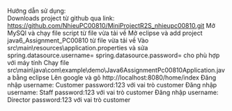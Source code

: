 Hướng dẫn sử dụng: </br>
Downloads project từ github qua link: https://github.com/NhieuPC00810/MiniProjectR2S_nhieupc00810.git
Mở MySQl và chạy file script từ file vừa tải về
Mở eclipse và add project java6_Assignment_PC00810 từ file vừa tải về
Vào src\main\resources\application.properties và sửa spring.datasource.username=
spring.datasource.password=
cho phù hợp với máy tính 
Chạy file src\main\java\com\example\demo\Java6AssignmentPc00810Application.java bằng eclipse
Lên google và gõ http://localhost:8080/home/index
Đăng nhập username: Customer password:123 với vai trò customer
Đăng nhập username: Staff password:123 với vai trò customer
Đăng nhập username: Director password:123 với vai trò customer
